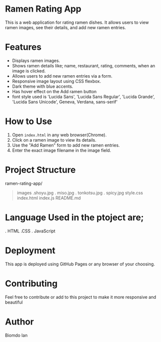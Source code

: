 # Ramen Rating App

This is a web application for rating ramen dishes. It allows users to view ramen images, see their details, and add new ramen entries.

# Features

* Displays ramen images.
* Shows ramen details like; name, restaurant, rating, comments, when an image is clicked.
* Allows users to add new ramen entries via a form.
* Responsive image layout using CSS flexbox.
* Dark theme with blue accents.
* Has hover effect on the Add ramen button
* font style used is 'Lucida Sans', 'Lucida Sans Regular', 'Lucida Grande', 'Lucida Sans Unicode', Geneva, Verdana, sans-serif'

# How to Use

1.  Open `index.html` in any web browser(Chrome).
2.  Click on a ramen image to view its details.
3.  Use the "Add Ramen" form to add new ramen entries.
4.  Enter the exact image filename in the image field.

# Project Structure

ramen-rating-app/
> images
  .shoyu.jpg
  . miso.jpg
  . tonkotsu.jpg
  . spicy.jpg
> style.css
> index.html
> index.js
> README.md
 

# Language Used in the ptoject are;

. HTML
.CSS
. JavaScript

# Deployment

This app is deployed using GitHub Pages or any browser of your choosing.

# Contributing

Feel free to contribute or add to this project to make it more responsive and beautiful 

# Author

Biomdo Ian
